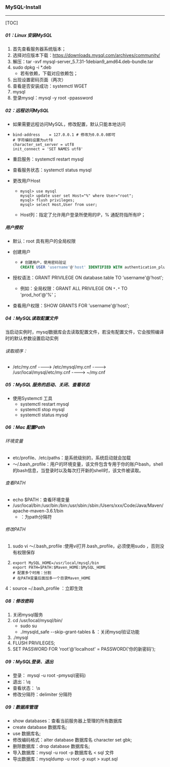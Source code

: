 ### MySQL-Install

------

[TOC]

##### 01：Linux 安装MySQL

1. 首先查看服务器系统版本；
2. 选择对应版本下载：https://downloads.mysql.com/archives/community/
3. 解压：tar -xvf mysql-server_5.7.31-1debian9_amd64.deb-bundle.tar
4. sudo dpkg -i *.deb
   - 若有依赖，下载对应依赖包；
5. 出现设置密码页面（两次）
6. 查看是否安装成功：systemctl WGET
7. mysql
8. 登录mysql：mysql -y root -ppassword

##### 02：远程访问MySQL

- 如果需要远程访问MySQL，修改配置，默认只能本地访问

- ```shell
  bind-address    = 127.0.0.1 # 修改为0.0.0.0即可
  # 字符编码设置为utf8
  character_set_server = utf8
  init_connect = 'SET NAMES utf8'
  ```

- 重启服务：systemctl restart mysql

- 查看服务状态：systemctl status mysql

- 更改用户Host

  - ```shell
    mysql> use mysql
    mysql> update user set Host="%" where User="root";
    mysql> flush privileges;
    mysql> select Host,User from user;
    ```

  - Host列：指定了允许用户登录所使用的IP，% 通配符指所有IP；

##### 用户授权

- 默认：root 具有用户的全局权限

- 创建用户

  - ```sql
    # 创建用户，使用密码验证
    CREATE USER 'username'@'host' IDENTIFIED WITH authentication_plugin BY 'password';
    ```

- 授权语法：GRANT PRIVILEGE ON database.table TO 'username'@'host';
  - 例如：全局权限：GRANT ALL PRIVILEGE ON  `*.*`  TO 'prod_hot'@'%'；
- 查看用户权限：SHOW GRANTS FOR 'username'@'host';

##### 04：MySQL读取配置文件

​	当启动实例时，mysql数据库会去读取配置文件，若没有配置文件，它会按照编译时的默认参数设置启动实例

###### 读取顺序：

- /etc/my.cnf ----> /etc/mysql/my.cnf ----> /usr/local/mysql/etc/my.cnf ----> ~/my.cnf


##### 05：MySQL 服务的启动、关闭、查看状态

- 使用Systemctl 工具 
  - systemctl restart mysql
  - systemctl stop mysql
  - systemctl status mysql

##### 06：Mac 配置Path

###### 环境变量

- etc/profile、/etc/paths：是系统级别的，系统启动就会加载
- ～/.bash_profile：用户的环境变量，该文件包含专用于你的账户bash，shell的bash信息，当登录时以及每次打开新的shell时，该文件被读取。

###### 查看PATH

-  echo  $PATH：查看环境变量
- /usr/local/bin:/usr/bin:/bin:/usr/sbin:/sbin:/Users/xxx/Code/Java/Maven/apache-maven-3.6.1/bin
  - ：为path分隔符

###### 修改PATH 

1. sudo vi ～/.bash_profile :使用vi打开.bash_profile，必须使用sudo ，否则没有权限保存

1. ```shell
   export MySQL_HOME=/usr/local/mysql/bin
   export PATH=$PATH:$Maven_HOME:$MySQL_HOME
   # 配置多个时用：分割
   # 在PATH变量后面加多一个目录Maven_HOME
   ```

4：source ~/.bash_profile ：立即生效

##### 08：修改密码

1. 关闭mysql服务
2. cd /usr/local/mysql/bin/
   - sudo su
   - ./mysqld_safe --skip-grant-tables & ：关闭mysql验证功能
3. ./mysql
4. FLUSH PRIVILEGES;  
5. SET PASSWORD FOR 'root'@'localhost' = PASSWORD('你的新密码');

##### 09：MySQL登录、退出

- 登录： mysql -u root -pmysql(密码) 
- 退出：\q 
- 查看状态： \s 
- 修改分隔符：delimiter 分隔符

##### 09：数据库管理

- show databases：查看当前服务器上管理的所有数据库 
- create database 数据库名; 
- use 数据库名; 
- 修改编码格式：alter database 数据库名 character set gbk; 
- 删除数据库：drop database 数据库名; 
- 导入数据库：mysql -u root -p 数据库名 < sql 文件
- 导出数据库：mysqldump -u root -p xupt > xupt.sql

